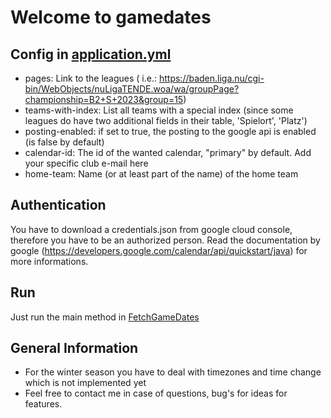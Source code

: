# Welcome to gamedates

## Config in [application.yml](src/main/resources/application.yml)

- pages: Link to the leagues (
  i.e.: https://baden.liga.nu/cgi-bin/WebObjects/nuLigaTENDE.woa/wa/groupPage?championship=B2+S+2023&group=15)
- teams-with-index: List all teams with a special index (since some leagues do have two additional fields
  in their table, 'Spielort', 'Platz')
- posting-enabled: if set to true, the posting to the google api is enabled (is false by default)
- calendar-id: The id of the wanted calendar, "primary" by default. Add your specific club e-mail here
- home-team: Name (or at least part of the name) of the home team

## Authentication

You have to download a credentials.json from google cloud console, therefore you have to be an authorized person.
Read the documentation by google (https://developers.google.com/calendar/api/quickstart/java) for more informations.

## Run

Just run the main method in [FetchGameDates](src/main/java/api/FetchGameDates.java)

## General Information

- For the winter season you have to deal with timezones and time change which is not implemented yet
- Feel free to contact me in case of questions, bug's for ideas for features.
